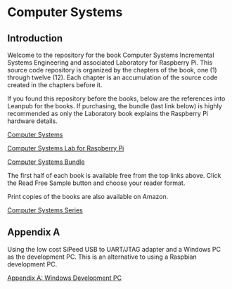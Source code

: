 # Computer Systems

## Introduction

Welcome to the repository for the book Computer Systems Incremental Systems Engineering and associated Laboratory for Raspberry Pi. This source code repository is organized by the chapters of the book, one (1) through twelve (12). Each chapter is an accumulation of the source code created in the chapters before it.

If you found this repository before the books, below are the references into Leanpub for the books. If purchasing, the bundle (last link below) is highly recommended as only the Laboratory book explains the Raspberry Pi hardware details.

[Computer Systems](https://leanpub.com/computersystems)

[Computer Systems Lab for Raspberry Pi](https://leanpub.com/computersystems_lab_rpi)

[Computer Systems Bundle](https://leanpub.com/b/computersystemscomplete)

The first half of each book is available free from the top links above.
Click the Read Free Sample button and choose your reader format.

Print copies of the books are also available on Amazon.

[Computer Systems Series](https://www.amazon.com/gp/bookseries/B08HRB1VLB)

## Appendix A

Using the low cost SiPeed USB to UART/JTAG adapter and a Windows PC as
the development PC. This is an alternative to using a Raspbian development
PC.

[Appendix A: Windows Development PC](AppendixA.md)
